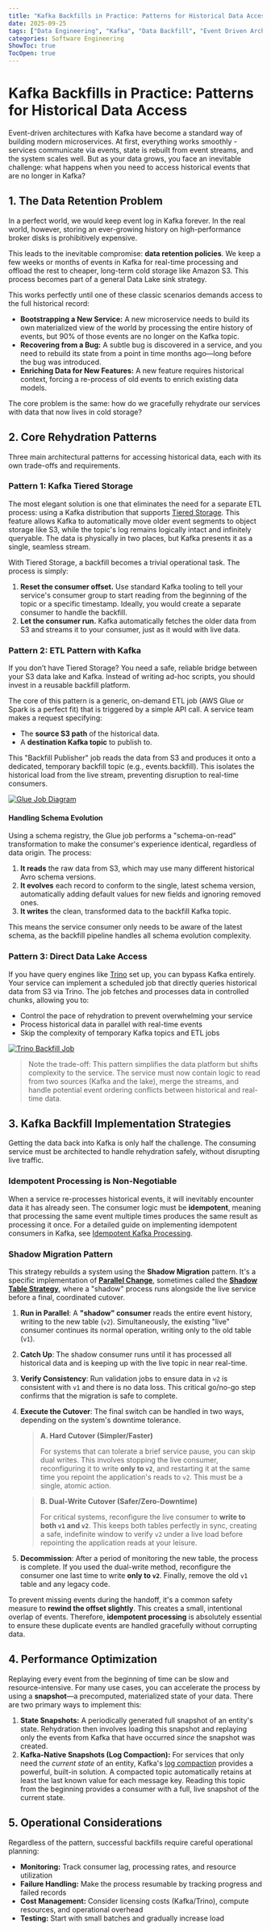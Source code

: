 ```yaml
---
title: "Kafka Backfills in Practice: Patterns for Historical Data Access"
date: 2025-09-25
tags: ["Data Engineering", "Kafka", "Data Backfill", "Event Driven Architecture", "ETL", "Data Lake", "AWS", "Microservices", "Distributed Systems"]
categories: Software Engineering
ShowToc: true
TocOpen: true
---
```


# Kafka Backfills in Practice: Patterns for Historical Data Access

Event-driven architectures with Kafka have become a standard way of building modern microservices. At first, everything works smoothly - services communicate via events, state is rebuilt from event streams, and the system scales well. But as your data grows, you face an inevitable challenge: what happens when you need to access historical events that are no longer in Kafka?

## 1. The Data Retention Problem

In a perfect world, we would keep event log in Kafka forever. In the real world, however, storing an ever-growing history on high-performance broker disks is prohibitively expensive.

This leads to the inevitable compromise: **data retention policies**. We keep a few weeks or months of events in Kafka for real-time processing and offload the rest to cheaper, long-term cold storage like Amazon S3. This process becomes part of a general Data Lake sink strategy.

This works perfectly until one of these classic scenarios demands access to the full historical record:

* **Bootstrapping a New Service:** A new microservice needs to build its own materialized view of the world by processing the entire history of events, but 90% of those events are no longer on the Kafka topic.
* **Recovering from a Bug:** A subtle bug is discovered in a service, and you need to rebuild its state from a point in time months ago—long before the bug was introduced.
* **Enriching Data for New Features:** A new feature requires historical context, forcing a re-process of old events to enrich existing data models.

The core problem is the same: how do we gracefully rehydrate our services with data that now lives in cold storage?

## 2. Core Rehydration Patterns

Three main architectural patterns for accessing historical data, each with its own trade-offs and requirements.

### Pattern 1: Kafka Tiered Storage

The most elegant solution is one that eliminates the need for a separate ETL process: using a Kafka distribution that supports [Tiered Storage](https://docs.confluent.io/platform/current/kafka/tiered-storage.html). This feature allows Kafka to automatically move older event segments to object storage like S3, while the topic's log remains logically intact and infinitely queryable. The data is physically in two places, but Kafka presents it as a single, seamless stream.

With Tiered Storage, a backfill becomes a trivial operational task. The process is simply:

1.  **Reset the consumer offset.** Use standard Kafka tooling to tell your service's consumer group to start reading from the beginning of the topic or a specific timestamp. Ideally, you would create a separate consumer to handle the backfill.
2.  **Let the consumer run.** Kafka automatically fetches the older data from S3 and streams it to your consumer, just as it would with live data.

### Pattern 2: ETL Pattern with Kafka

If you don’t have Tiered Storage? You need a safe, reliable bridge between your S3 data lake and Kafka. Instead of writing ad-hoc scripts, you should invest in a reusable backfill platform.

The core of this pattern is a generic, on-demand ETL job (AWS Glue or Spark is a perfect fit) that is triggered by a simple API call. A service team makes a request specifying:

* The **source S3 path** of the historical data.
* A **destination Kafka topic** to publish to.

This "Backfill Publisher" job reads the data from S3 and produces it onto a dedicated, temporary backfill topic (e.g., events.backfill). This isolates the historical load from the live stream, preventing disruption to real-time consumers.

[![Glue Job Diagram](/glue-diagram.png)](/glue-diagram.png)

#### Handling Schema Evolution

Using a schema registry, the Glue job performs a "schema-on-read" transformation to make the consumer's experience identical, regardless of data origin. The process:

1.  **It reads** the raw data from S3, which may use many different historical Avro schema versions.
2.  **It evolves** each record to conform to the single, latest schema version, automatically adding default values for new fields and ignoring removed ones.
3.  **It writes** the clean, transformed data to the backfill Kafka topic.

This means the service consumer only needs to be aware of the latest schema, as the backfill pipeline handles all schema evolution complexity.

### Pattern 3: Direct Data Lake Access

If you have query engines like [Trino](https://trino.io/) set up, you can bypass Kafka entirely. Your service can implement a scheduled job that directly queries historical data from S3 via Trino. The job fetches and processes data in controlled chunks, allowing you to:

* Control the pace of rehydration to prevent overwhelming your service
* Process historical data in parallel with real-time events
* Skip the complexity of temporary Kafka topics and ETL jobs

[![Trino Backfill Job](/trino-backfill-job.png)](/trino-backfill-job.png)

> Note the trade-off: This pattern simplifies the data platform but shifts complexity to the service. The service must now contain logic to read from two sources (Kafka and the lake), merge the streams, and handle potential event ordering conflicts between historical and real-time data.

## 3. Kafka Backfill Implementation Strategies

Getting the data back into Kafka is only half the challenge. The consuming service must be architected to handle rehydration safely, without disrupting live traffic.

### Idempotent Processing is Non-Negotiable

When a service re-processes historical events, it will inevitably encounter data it has already seen. The consumer logic must be **idempotent**, meaning that processing the same event multiple times produces the same result as processing it once. For a detailed guide on implementing idempotent consumers in Kafka, see [Idempotent Kafka Processing](/posts/idempotent-kafka-procesing/).

### Shadow Migration Pattern

This strategy rebuilds a system using the **Shadow Migration** pattern. It's a specific implementation of **[Parallel Change](https://martinfowler.com/bliki/ParallelChange.html)**, sometimes called the **[Shadow Table Strategy](https://www.infoq.com/articles/shadow-table-strategy-data-migration/)**, where a "shadow" process runs alongside the live service before a final, coordinated cutover.

1.  **Run in Parallel**: A **"shadow" consumer** reads the entire event history, writing to the new table (`v2`). Simultaneously, the existing "live" consumer continues its normal operation, writing only to the old table (`v1`).

2.  **Catch Up**: The shadow consumer runs until it has processed all historical data and is keeping up with the live topic in near real-time.

3.  **Verify Consistency**: Run validation jobs to ensure data in `v2` is consistent with `v1` and there is no data loss. This critical go/no-go step confirms that the migration is safe to complete.

4.  **Execute the Cutover**: The final switch can be handled in two ways, depending on the system's downtime tolerance.

    > **A. Hard Cutover (Simpler/Faster)**
    >
    > For systems that can tolerate a brief service pause, you can skip dual writes. This involves stopping the live consumer, reconfiguring it to write **only to `v2`**, and restarting it at the same time you repoint the application's reads to `v2`. This must be a single, atomic action.
    
    > **B. Dual-Write Cutover (Safer/Zero-Downtime)**
    >
    > For critical systems, reconfigure the live consumer to **write to both `v1` and `v2`**. This keeps both tables perfectly in sync, creating a safe, indefinite window to verify `v2` under a live load before repointing the application reads at your leisure.

5.  **Decommission**: After a period of monitoring the new table, the process is complete. If you used the dual-write method, reconfigure the consumer one last time to write **only to `v2`**. Finally, remove the old `v1` table and any legacy code.

To prevent missing events during the handoff, it's a common safety measure to **rewind the offset slightly**. This creates a small, intentional overlap of events. Therefore, **idempotent processing** is absolutely essential to ensure these duplicate events are handled gracefully without corrupting data.

## 4. Performance Optimization

Replaying every event from the beginning of time can be slow and resource-intensive. For many use cases, you can accelerate the process by using a **snapshot**—a precomputed, materialized state of your data. There are two primary ways to implement this:

1.  **State Snapshots:** A periodically generated full snapshot of an entity's state. Rehydration then involves loading this snapshot and replaying only the events from Kafka that have occurred *since* the snapshot was created.
2.  **Kafka-Native Snapshots (Log Compaction):** For services that only need the *current state* of an entity, Kafka's [log compaction](https://docs.confluent.io/kafka/design/log_compaction.html) provides a powerful, built-in solution. A compacted topic automatically retains at least the last known value for each message key. Reading this topic from the beginning provides a consumer with a full, live snapshot of the current state.


## 5. Operational Considerations

Regardless of the pattern, successful backfills require careful operational planning:

* **Monitoring:** Track consumer lag, processing rates, and resource utilization
* **Failure Handling:** Make the process resumable by tracking progress and failed records
* **Cost Management:** Consider licensing costs (Kafka/Trino), compute resources, and operational overhead
* **Testing:** Start with small batches and gradually increase load
